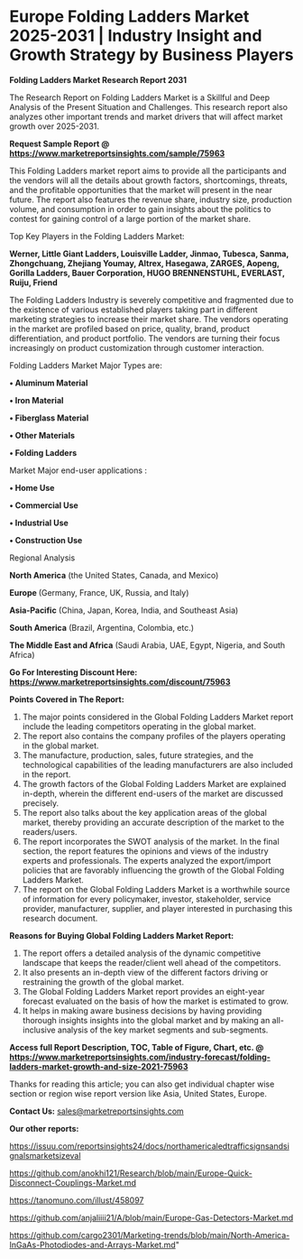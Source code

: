  # Europe Folding Ladders Market 2025-2031 | Industry Insight and Growth Strategy by Business Players

<strong>Folding Ladders Market Research Report 2031</strong>

The Research Report on Folding Ladders Market is a Skillful and Deep Analysis of the Present Situation and Challenges. This research report also analyzes other important trends and market drivers that will affect market growth over 2025-2031.

<strong>Request Sample Report @ <a href=https://www.marketreportsinsights.com/sample/75963>https://www.marketreportsinsights.com/sample/75963</a></strong>

This Folding Ladders market report aims to provide all the participants and the vendors will all the details about growth factors, shortcomings, threats, and the profitable opportunities that the market will present in the near future. The report also features the revenue share, industry size, production volume, and consumption in order to gain insights about the politics to contest for gaining control of a large portion of the market share.

Top Key Players in the Folding Ladders Market:

<strong>Werner, Little Giant Ladders, Louisville Ladder, Jinmao, Tubesca, Sanma, Zhongchuang, Zhejiang Youmay, Altrex, Hasegawa, ZARGES, Aopeng, Gorilla Ladders, Bauer Corporation, HUGO BRENNENSTUHL, EVERLAST, Ruiju, Friend</strong>

The Folding Ladders Industry is severely competitive and fragmented due to the existence of various established players taking part in different marketing strategies to increase their market share. The vendors operating in the market are profiled based on price, quality, brand, product differentiation, and product portfolio. The vendors are turning their focus increasingly on product customization through customer interaction.

Folding Ladders Market Major Types are:

<strong>• Aluminum Material

• Iron Material

• Fiberglass Material

• Other Materials

• Folding Ladders</strong>

Market Major end-user applications :

<strong>• Home Use

• Commercial Use

• Industrial Use

• Construction Use</strong>

Regional Analysis

</u><strong><b>North America</b></strong> (the United States, Canada, and Mexico)

<strong><b>Europe </b></strong>(Germany, France, UK, Russia, and Italy)

<strong><b>Asia-Pacific</b></strong> (China, Japan, Korea, India, and Southeast Asia)

<strong><b>South America</b></strong> (Brazil, Argentina, Colombia, etc.)

<strong><b>The Middle East and Africa</b></strong> (Saudi Arabia, UAE, Egypt, Nigeria, and South Africa)

<strong>Go For Interesting Discount Here: <a href=https://www.marketreportsinsights.com/discount/75963>https://www.marketreportsinsights.com/discount/75963</a></strong>

<strong>Points Covered in The Report:</strong>
<ol>
  <li>The major points considered in the Global Folding Ladders Market report include the leading competitors operating in the global market.</li>
  <li>The report also contains the company profiles of the players operating in the global market.</li>
  <li>The manufacture, production, sales, future strategies, and the technological capabilities of the leading manufacturers are also included in the report.</li>
  <li>The growth factors of the Global Folding Ladders Market are explained in-depth, wherein the different end-users of the market are discussed precisely.</li>
  <li>The report also talks about the key application areas of the global market, thereby providing an accurate description of the market to the readers/users.</li>
  <li>The report incorporates the SWOT analysis of the market. In the final section, the report features the opinions and views of the industry experts and professionals. The experts analyzed the export/import policies that are favorably influencing the growth of the Global Folding Ladders Market.</li>
  <li>The report on the Global Folding Ladders Market is a worthwhile source of information for every policymaker, investor, stakeholder, service provider, manufacturer, supplier, and player interested in purchasing this research document.</li>
</ol>
<strong>Reasons for Buying Global Folding Ladders Market Report:</strong>

<ol>
  <li>The report offers a detailed analysis of the dynamic competitive landscape that keeps the reader/client well ahead of the competitors.</li>
  <li>It also presents an in-depth view of the different factors driving or restraining the growth of the global market.</li>
  <li>The Global Folding Ladders Market report provides an eight-year forecast evaluated on the basis of how the market is estimated to grow.</li>
  <li>It helps in making aware business decisions by having providing thorough insights insights into the global market and by making an all-inclusive analysis of the key market segments and sub-segments.</li>
</ol>
<strong>Access full Report Description, TOC, Table of Figure, Chart, etc. @ <a href=https://www.marketreportsinsights.com/industry-forecast/folding-ladders-market-growth-and-size-2021-75963>https://www.marketreportsinsights.com/industry-forecast/folding-ladders-market-growth-and-size-2021-75963</a></strong>


Thanks for reading this article; you can also get individual chapter wise section or region wise report version like Asia, United States, Europe.

<strong>Contact Us:</strong>
sales@marketreportsinsights.com

<strong>Our other reports:</strong>

<a href=https://issuu.com/reportsinsights24/docs/northamericaledtrafficsignsandsignalsmarketsizeval>https://issuu.com/reportsinsights24/docs/northamericaledtrafficsignsandsignalsmarketsizeval</a>

<a href=https://github.com/anokhi121/Research/blob/main/Europe-Quick-Disconnect-Couplings-Market.md>https://github.com/anokhi121/Research/blob/main/Europe-Quick-Disconnect-Couplings-Market.md</a>

<a href=https://tanomuno.com/illust/458097>https://tanomuno.com/illust/458097</a>

<a href=https://github.com/anjaliiii21/A/blob/main/Europe-Gas-Detectors-Market.md>https://github.com/anjaliiii21/A/blob/main/Europe-Gas-Detectors-Market.md</a>

<a href=https://github.com/cargo2301/Marketing-trends/blob/main/North-America-InGaAs-Photodiodes-and-Arrays-Market.md>https://github.com/cargo2301/Marketing-trends/blob/main/North-America-InGaAs-Photodiodes-and-Arrays-Market.md</a>"
